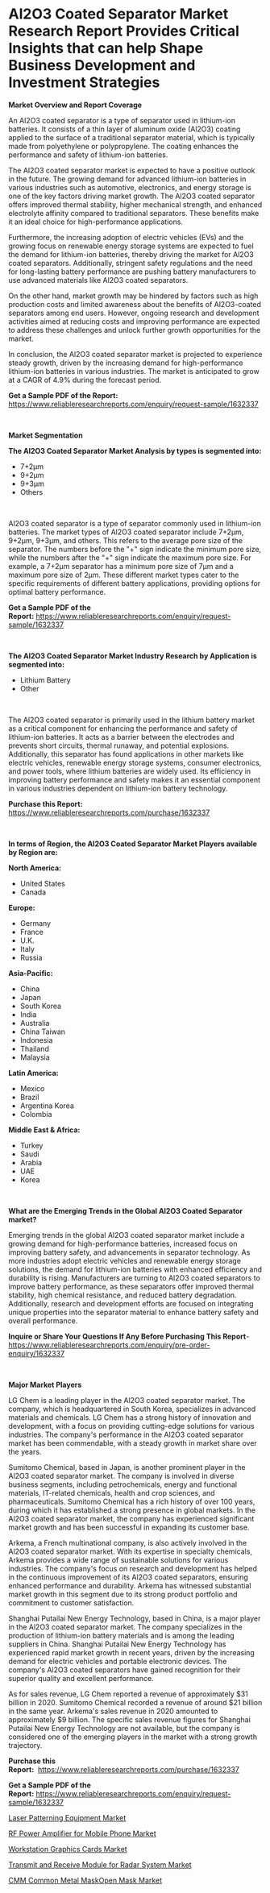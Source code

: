 <p><h1>Al2O3 Coated Separator Market Research Report Provides Critical Insights that can help Shape Business Development and Investment Strategies</h1></p><p><strong>Market Overview and Report Coverage</strong></p>
<p><p>An Al2O3 coated separator is a type of separator used in lithium-ion batteries. It consists of a thin layer of aluminum oxide (Al2O3) coating applied to the surface of a traditional separator material, which is typically made from polyethylene or polypropylene. The coating enhances the performance and safety of lithium-ion batteries.</p><p>The Al2O3 coated separator market is expected to have a positive outlook in the future. The growing demand for advanced lithium-ion batteries in various industries such as automotive, electronics, and energy storage is one of the key factors driving market growth. The Al2O3 coated separator offers improved thermal stability, higher mechanical strength, and enhanced electrolyte affinity compared to traditional separators. These benefits make it an ideal choice for high-performance applications.</p><p>Furthermore, the increasing adoption of electric vehicles (EVs) and the growing focus on renewable energy storage systems are expected to fuel the demand for lithium-ion batteries, thereby driving the market for Al2O3 coated separators. Additionally, stringent safety regulations and the need for long-lasting battery performance are pushing battery manufacturers to use advanced materials like Al2O3 coated separators.</p><p>On the other hand, market growth may be hindered by factors such as high production costs and limited awareness about the benefits of Al2O3-coated separators among end users. However, ongoing research and development activities aimed at reducing costs and improving performance are expected to address these challenges and unlock further growth opportunities for the market.</p><p>In conclusion, the Al2O3 coated separator market is projected to experience steady growth, driven by the increasing demand for high-performance lithium-ion batteries in various industries. The market is anticipated to grow at a CAGR of 4.9% during the forecast period.</p></p>
<p><strong>Get a Sample PDF of the Report:</strong> <a href="https://www.reliableresearchreports.com/enquiry/request-sample/1632337">https://www.reliableresearchreports.com/enquiry/request-sample/1632337</a></p>
<p>&nbsp;</p>
<p><strong>Market Segmentation</strong></p>
<p><strong>The Al2O3 Coated Separator Market Analysis by types is segmented into:</strong></p>
<p><ul><li>7+2μm</li><li>9+2μm</li><li>9+3μm</li><li>Others</li></ul></p>
<p>&nbsp;</p>
<p><p>Al2O3 coated separator is a type of separator commonly used in lithium-ion batteries. The market types of Al2O3 coated separator include 7+2μm, 9+2μm, 9+3μm, and others. This refers to the average pore size of the separator. The numbers before the "+" sign indicate the minimum pore size, while the numbers after the "+" sign indicate the maximum pore size. For example, a 7+2μm separator has a minimum pore size of 7μm and a maximum pore size of 2μm. These different market types cater to the specific requirements of different battery applications, providing options for optimal battery performance.</p></p>
<p><strong>Get a Sample PDF of the Report:</strong>&nbsp;<a href="https://www.reliableresearchreports.com/enquiry/request-sample/1632337">https://www.reliableresearchreports.com/enquiry/request-sample/1632337</a></p>
<p>&nbsp;</p>
<p><strong>The Al2O3 Coated Separator Market Industry Research by Application is segmented into:</strong></p>
<p><ul><li>Lithium Battery</li><li>Other</li></ul></p>
<p>&nbsp;</p>
<p><p>The Al2O3 coated separator is primarily used in the lithium battery market as a critical component for enhancing the performance and safety of lithium-ion batteries. It acts as a barrier between the electrodes and prevents short circuits, thermal runaway, and potential explosions. Additionally, this separator has found applications in other markets like electric vehicles, renewable energy storage systems, consumer electronics, and power tools, where lithium batteries are widely used. Its efficiency in improving battery performance and safety makes it an essential component in various industries dependent on lithium-ion battery technology.</p></p>
<p><strong>Purchase this Report:</strong>&nbsp; <a href="https://www.reliableresearchreports.com/purchase/1632337">https://www.reliableresearchreports.com/purchase/1632337</a></p>
<p>&nbsp;</p>
<p><strong>In terms of Region, the Al2O3 Coated Separator Market Players available by Region are:</strong></p>
<p>
    <p> <strong> North America: </strong>
        <ul>
            <li>United States</li>
            <li>Canada</li>
        </ul>
        </p> 
    <p> <strong> Europe: </strong>
        <ul>
            <li>Germany</li>
            <li>France</li>
            <li>U.K.</li>
            <li>Italy</li>
            <li>Russia</li>
        </ul>
        </p> 
    <p> <strong> Asia-Pacific: </strong>
        <ul>
            <li>China</li>
            <li>Japan</li>
            <li>South Korea</li>
            <li>India</li>
            <li>Australia</li>
            <li>China Taiwan</li>
            <li>Indonesia</li>
            <li>Thailand</li>
            <li>Malaysia</li>
        </ul>
        </p> 
    <p> <strong> Latin America: </strong>
        <ul>
            <li>Mexico</li>
            <li>Brazil</li>
            <li>Argentina Korea</li>
            <li>Colombia</li>
        </ul>
        </p> 
    <p> <strong> Middle East & Africa: </strong>
        <ul>
            <li>Turkey</li>
            <li>Saudi</li>
            <li>Arabia</li>
            <li>UAE</li>
            <li>Korea</li>
        </ul>
    </p>
    </p>
<p>&nbsp;</p>
<p><strong>What are the Emerging Trends in the Global Al2O3 Coated Separator market?</strong></p>
<p><p>Emerging trends in the global Al2O3 coated separator market include a growing demand for high-performance batteries, increased focus on improving battery safety, and advancements in separator technology. As more industries adopt electric vehicles and renewable energy storage solutions, the demand for lithium-ion batteries with enhanced efficiency and durability is rising. Manufacturers are turning to Al2O3 coated separators to improve battery performance, as these separators offer improved thermal stability, high chemical resistance, and reduced battery degradation. Additionally, research and development efforts are focused on integrating unique properties into the separator material to enhance battery safety and overall performance.</p></p>
<p><strong>Inquire or Share Your Questions If Any Before Purchasing This Report</strong>- <a href="https://www.reliableresearchreports.com/enquiry/pre-order-enquiry/1632337">https://www.reliableresearchreports.com/enquiry/pre-order-enquiry/1632337</a></p>
<p>&nbsp;</p>
<p><strong>Major Market Players</strong></p>
<p><p>LG Chem is a leading player in the Al2O3 coated separator market. The company, which is headquartered in South Korea, specializes in advanced materials and chemicals. LG Chem has a strong history of innovation and development, with a focus on providing cutting-edge solutions for various industries. The company's performance in the Al2O3 coated separator market has been commendable, with a steady growth in market share over the years.</p><p>Sumitomo Chemical, based in Japan, is another prominent player in the Al2O3 coated separator market. The company is involved in diverse business segments, including petrochemicals, energy and functional materials, IT-related chemicals, health and crop sciences, and pharmaceuticals. Sumitomo Chemical has a rich history of over 100 years, during which it has established a strong presence in global markets. In the Al2O3 coated separator market, the company has experienced significant market growth and has been successful in expanding its customer base.</p><p>Arkema, a French multinational company, is also actively involved in the Al2O3 coated separator market. With its expertise in specialty chemicals, Arkema provides a wide range of sustainable solutions for various industries. The company's focus on research and development has helped in the continuous improvement of its Al2O3 coated separators, ensuring enhanced performance and durability. Arkema has witnessed substantial market growth in this segment due to its strong product portfolio and commitment to customer satisfaction.</p><p>Shanghai Putailai New Energy Technology, based in China, is a major player in the Al2O3 coated separator market. The company specializes in the production of lithium-ion battery materials and is among the leading suppliers in China. Shanghai Putailai New Energy Technology has experienced rapid market growth in recent years, driven by the increasing demand for electric vehicles and portable electronic devices. The company's Al2O3 coated separators have gained recognition for their superior quality and excellent performance.</p><p>As for sales revenue, LG Chem reported a revenue of approximately $31 billion in 2020. Sumitomo Chemical recorded a revenue of around $21 billion in the same year. Arkema's sales revenue in 2020 amounted to approximately $9 billion. The specific sales revenue figures for Shanghai Putailai New Energy Technology are not available, but the company is considered one of the emerging players in the market with a strong growth trajectory.</p></p>
<p><strong>Purchase this Report:</strong>&nbsp;&nbsp;<a href="https://www.reliableresearchreports.com/purchase/1632337">https://www.reliableresearchreports.com/purchase/1632337</a></p>
<p></p>
<p><strong>Get a Sample PDF of the Report:</strong>&nbsp;<a href="https://www.reliableresearchreports.com/enquiry/request-sample/1632337">https://www.reliableresearchreports.com/enquiry/request-sample/1632337</a></p>
<p><p><a href="https://medium.com/@deirdreclark76/laser-patterning-equipment-market-trends-forecast-and-competitive-analysis-to-2030-630eebf6844d">Laser Patterning Equipment Market</a></p><p><a href="https://medium.com/@avaalsop666/rf-power-amplifier-for-mobile-phone-market-analysis-and-sze-forecasted-for-period-from-2023-to-2030-91278aa419dc">RF Power Amplifier for Mobile Phone Market</a></p><p><a href="https://medium.com/@twiladurgan/workstation-graphics-cards-market-size-and-market-trends-complete-industry-overview-2023-to-2030-841ed04d2a19">Workstation Graphics Cards Market</a></p><p><a href="https://medium.com/@gabriellemcgrath66/transmit-and-receive-module-for-radar-system-market-insight-market-trends-growth-forecasted-from-2638b7d5dd9f">Transmit and Receive Module for Radar System Market</a></p><p><a href="https://medium.com/@deirdredavies67/cmm-common-metal-maskopen-mask-market-analysis-its-cagr-market-segmentation-and-global-industry-dcb1cfbf90c6">CMM Common Metal MaskOpen Mask Market</a></p></p>
